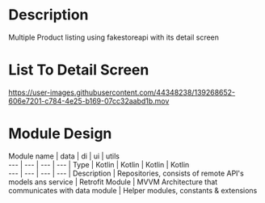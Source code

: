 # Description
Multiple Product listing using fakestoreapi with its detail screen

# List To Detail Screen
https://user-images.githubusercontent.com/44348238/139268652-606e7201-c784-4e25-b169-07cc32aabd1b.mov

# Module Design

Module name | data | di | ui | utils  
--- | --- | --- | --- | 
Type | Kotlin | Kotlin | Kotlin | Kotlin  
--- | --- | --- | --- | 
Description | Repositories, consists of remote API's models ans service | Retrofit Module | MVVM Architecture that communicates with data module | Helper modules, constants & extensions
